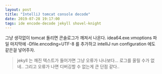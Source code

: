 ```yaml
---
layout: post
title: "IntelliJ tomcat console decode"
date: 2019-07-28 19:17:00
tags: ide encode-decode jekyll shovel-knight
---
```

그냥 생각없이 tomcat 돌리면 콘솔로그가 깨져서 나온다.
idea64.exe.vmoptions 파일 마지막에 -Dfile.encoding=UTF-8 를 추가하고
intelliJ run configuration 에도  같은걸 넣어주자.

> jekyll 는 깨진 텍스트가 들어가면 그냥 오류가 나나보다...
> 로그를 올릴 수가 없네..
> 그리고 오류가 나면 디버깅할 수 없는게 큰 단점 같다..
